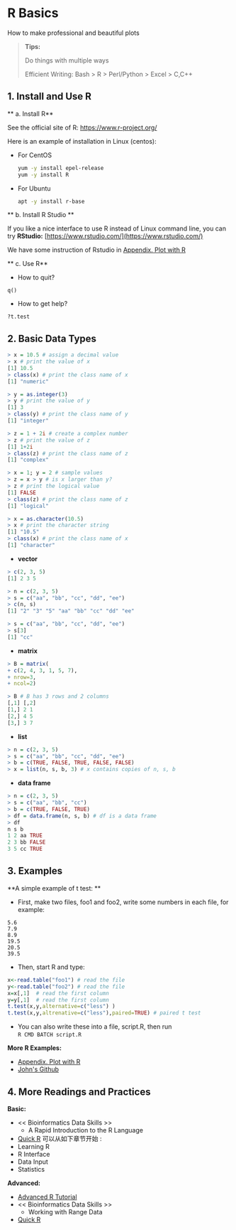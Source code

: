 # R Basics

How to make professional and beautiful plots

> **Tips:**
>
> Do things with multiple ways
>
> Efficient Writing: Bash &gt; R &gt; Perl/Python &gt; Excel &gt; C,C++

## 1. Install and Use R

** a. Install R**

See the official site of R: https://www.r-project.org/

Here is an example of installation in Linux (centos):

- For CentOS

  ```bash
  yum -y install epel-release
  yum -y install R
  ```
  
- For Ubuntu

  ```bash
  apt -y install r-base
  ```

** b. Install R Studio **

If you like a nice interface to use R instead of Linux command line, you can try **RStudio:** [https://www.rstudio.com/](https://www.rstudio.com/)

We have some instruction of Rstudio in [Appendix. Plot with R](/appendix/appendix.plots.md)

** c. Use R**

* How to quit?

`q()`

* How to get help?

`?t.test`



## 2. Basic Data Types

```r
> x = 10.5 # assign a decimal value
> x # print the value of x
[1] 10.5
> class(x) # print the class name of x
[1] "numeric"

> y = as.integer(3)
> y # print the value of y
[1] 3
> class(y) # print the class name of y
[1] "integer"

> z = 1 + 2i # create a complex number
> z # print the value of z
[1] 1+2i
> class(z) # print the class name of z
[1] "complex"

> x = 1; y = 2 # sample values
> z = x > y # is x larger than y?
> z # print the logical value
[1] FALSE
> class(z) # print the class name of z
[1] "logical"

> x = as.character(10.5)
> x # print the character string
[1] "10.5"
> class(x) # print the class name of x
[1] "character"
```

* **vector**

```r
> c(2, 3, 5)
[1] 2 3 5

> n = c(2, 3, 5)
> s = c("aa", "bb", "cc", "dd", "ee")
> c(n, s)
[1] "2" "3" "5" "aa" "bb" "cc" "dd" "ee"

> s = c("aa", "bb", "cc", "dd", "ee")
> s[3]
[1] "cc"
```

* **matrix**

```r
> B = matrix(
+ c(2, 4, 3, 1, 5, 7),
+ nrow=3,
+ ncol=2)

> B # B has 3 rows and 2 columns
[,1] [,2]
[1,] 2 1
[2,] 4 5
[3,] 3 7
```

* **list**

```r
> n = c(2, 3, 5)
> s = c("aa", "bb", "cc", "dd", "ee")
> b = c(TRUE, FALSE, TRUE, FALSE, FALSE)
> x = list(n, s, b, 3) # x contains copies of n, s, b
```

* **data frame**

```r
> n = c(2, 3, 5)
> s = c("aa", "bb", "cc")
> b = c(TRUE, FALSE, TRUE)
> df = data.frame(n, s, b) # df is a data frame
> df
n s b
1 2 aa TRUE
2 3 bb FALSE
3 5 cc TRUE
```



## 3. Examples

**A simple example of t test: **

* First, make two files, foo1 and foo2, write some numbers in each file, for example:
```
5.6
7.9
8.9
19.5
20.5
39.5
```

* Then, start R and type:

```r
x<-read.table("foo1") # read the file
y<-read.table("foo2") # read the file
x=x[,1]  # read the first column
y=y[,1]  # read the first column
t.test(x,y,alternative=c("less") )
t.test(x,y,altrenative=c("less"),paired=TRUE) # paired t test
```

* You can also write these into a file, script.R, then run  
`R CMD BATCH script.R`


**More R Examples:**

* [Appendix. Plot with R](/appendix/appendix.plots.md)
* [John's Github](https://github.com/urluzhi/scripts/tree/master/Rscript) 



## 4. More Readings and Practices

**Basic:**

* << Bioinformatics Data Skills >>
  * A Rapid Introduction to the R Language
* [Quick R](https://www.statmethods.net/) 可以从如下章节开始 :
 * Learning R  
 * R Interface  
 * Data Input  
 * Statistics


**Advanced:**

* [Advanced R Tutorial](https://lulab.gitbook.io/training/part-i-basic-skills/4.r)
* << Bioinformatics Data Skills >>
  * Working with Range Data
* [Quick R](https://www.statmethods.net/) 
